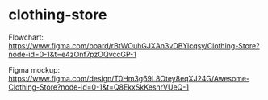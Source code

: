 # clothing-store

Flowchart:
https://www.figma.com/board/rBtWOuhGJXAn3vDBYicqsy/Clothing-Store?node-id=0-1&t=e4zOnf7pzOQvccGP-1

Figma mockup:
https://www.figma.com/design/T0Hm3g69L8Otey8eqXJ24G/Awesome-Clothing-Store?node-id=0-1&t=Q8EkxSkKesnrVUeQ-1

